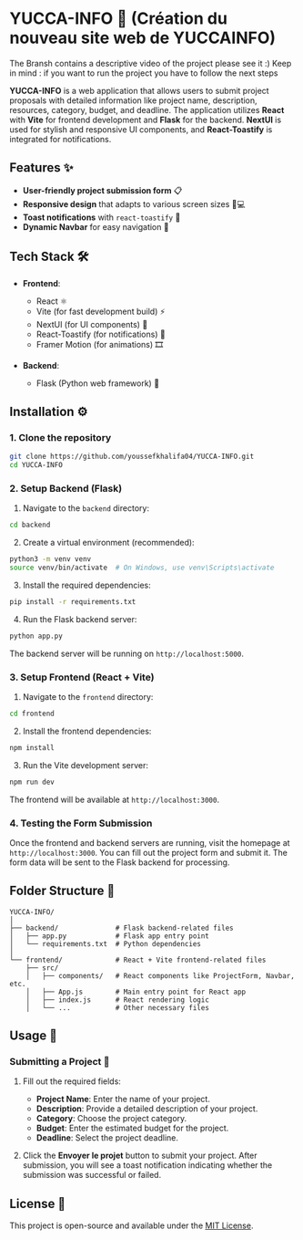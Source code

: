 
# YUCCA-INFO 🌿 (Création du nouveau site web de YUCCAINFO) 
The Bransh contains a descriptive video of the project please see it :) 
Keep in mind : 
  if you want to run the project you have to follow the next steps 

**YUCCA-INFO** is a web application that allows users to submit project proposals with detailed information like project name, description, resources, category, budget, and deadline. The application utilizes **React** with **Vite** for frontend development and **Flask** for the backend. **NextUI** is used for stylish and responsive UI components, and **React-Toastify** is integrated for notifications.

## Features ✨

- **User-friendly project submission form** 📋
- **Responsive design** that adapts to various screen sizes 📱💻
- **Toast notifications** with `react-toastify` 🔔
- **Dynamic Navbar** for easy navigation 🧭

## Tech Stack 🛠️

- **Frontend**:
  - React ⚛️
  - Vite (for fast development build) ⚡
  - NextUI (for UI components) 🎨
  - React-Toastify (for notifications) 🔔
  - Framer Motion (for animations) 🎞️

- **Backend**:
  - Flask (Python web framework) 🐍
  

## Installation ⚙️

### 1. Clone the repository

```bash
git clone https://github.com/youssefkhalifa04/YUCCA-INFO.git
cd YUCCA-INFO
```

### 2. Setup Backend (Flask)

1. Navigate to the `backend` directory:

```bash
cd backend
```

2. Create a virtual environment (recommended):

```bash
python3 -m venv venv
source venv/bin/activate  # On Windows, use venv\Scripts\activate
```

3. Install the required dependencies:

```bash
pip install -r requirements.txt
```

4. Run the Flask backend server:

```bash
python app.py
```

The backend server will be running on `http://localhost:5000`.

### 3. Setup Frontend (React + Vite)

1. Navigate to the `frontend` directory:

```bash
cd frontend
```

2. Install the frontend dependencies:

```bash
npm install
```

3. Run the Vite development server:

```bash
npm run dev
```

The frontend will be available at `http://localhost:3000`.

### 4. Testing the Form Submission

Once the frontend and backend servers are running, visit the homepage at `http://localhost:3000`. You can fill out the project form and submit it. The form data will be sent to the Flask backend for processing.

## Folder Structure 📂

```
YUCCA-INFO/
│
├── backend/              # Flask backend-related files
│   ├── app.py            # Flask app entry point
│   └── requirements.txt  # Python dependencies
│
└── frontend/             # React + Vite frontend-related files
    ├── src/
    │   ├── components/   # React components like ProjectForm, Navbar, etc.
    │   ├── App.js        # Main entry point for React app
    │   ├── index.js      # React rendering logic
    │   └── ...           # Other necessary files
```

## Usage 🚀

### Submitting a Project 📝

1. Fill out the required fields:
   - **Project Name**: Enter the name of your project.
   - **Description**: Provide a detailed description of your project.
   - **Category**: Choose the project category.
   - **Budget**: Enter the estimated budget for the project.
   - **Deadline**: Select the project deadline.

2. Click the **Envoyer le projet** button to submit your project. After submission, you will see a toast notification indicating whether the submission was successful or failed.

## License 📜

This project is open-source and available under the [MIT License](LICENSE).
